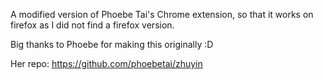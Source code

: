 A modified version of Phoebe Tai's Chrome extension, so that it works on firefox as I did not find a firefox version.

Big thanks to Phoebe for making this originally :D

Her repo:
https://github.com/phoebetai/zhuyin
